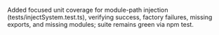 Added focused unit coverage for module-path injection (tests/injectSystem.test.ts), verifying success, factory failures, missing exports, and missing modules; suite remains green via npm test.

